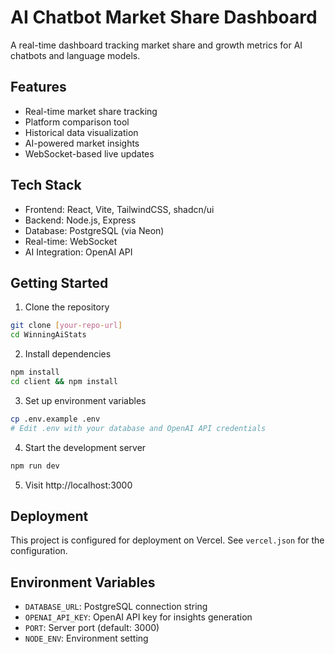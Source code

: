 # AI Chatbot Market Share Dashboard

A real-time dashboard tracking market share and growth metrics for AI chatbots and language models.

## Features

- Real-time market share tracking
- Platform comparison tool
- Historical data visualization
- AI-powered market insights
- WebSocket-based live updates

## Tech Stack

- Frontend: React, Vite, TailwindCSS, shadcn/ui
- Backend: Node.js, Express
- Database: PostgreSQL (via Neon)
- Real-time: WebSocket
- AI Integration: OpenAI API

## Getting Started

1. Clone the repository
```bash
git clone [your-repo-url]
cd WinningAiStats
```

2. Install dependencies
```bash
npm install
cd client && npm install
```

3. Set up environment variables
```bash
cp .env.example .env
# Edit .env with your database and OpenAI API credentials
```

4. Start the development server
```bash
npm run dev
```

5. Visit http://localhost:3000

## Deployment

This project is configured for deployment on Vercel. See `vercel.json` for the configuration.

## Environment Variables

- `DATABASE_URL`: PostgreSQL connection string
- `OPENAI_API_KEY`: OpenAI API key for insights generation
- `PORT`: Server port (default: 3000)
- `NODE_ENV`: Environment setting 